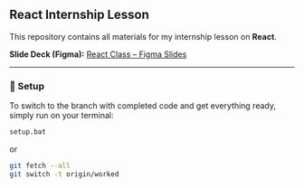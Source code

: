 ## React Internship Lesson

This repository contains all materials for my internship lesson on **React**.

**Slide Deck (Figma):**
[React Class – Figma Slides](https://www.figma.com/slides/n5dLaHKUsRLVqbaNxpieiS/React-Class?node-id=1-42&t=jkIRKZjLsgDMoRRj-1)

---

### 🚀 Setup

To switch to the branch with completed code and get everything ready, simply run on your terminal:

```bash
setup.bat
```

or 

```bash
git fetch --all
git switch -t origin/worked
```
